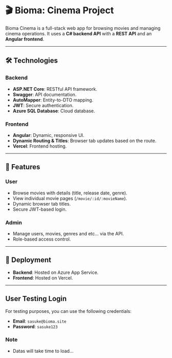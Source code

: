 # 🎬 Bioma: Cinema Project

Bioma Cinema is a full-stack web app for browsing movies and managing cinema operations. It uses a **C# backend API** with a **REST API** and an **Angular frontend**.

---

## 🛠️ Technologies

### Backend
- **ASP.NET Core**: RESTful API framework.
- **Swagger**: API documentation.
- **AutoMapper**: Entity-to-DTO mapping.
- **JWT**: Secure authentication.
- **Azure SQL Database**: Cloud database.

### Frontend
- **Angular**: Dynamic, responsive UI.
- **Dynamic Routing & Titles**: Browser tab updates based on the route.
- **Vercel**: Frontend hosting.

---

## 📌 Features

### User
- Browse movies with details (title, release date, genre).
- View individual movie pages (`/movie/:id/:movieName`).
- Dynamic browser tab titles.
- Secure JWT-based login.

### Admin
- Manage users, movies, genres and etc... via the API.
- Role-based access control.

---

## 🚀 Deployment
- **Backend**: Hosted on Azure App Service.
- **Frontend**: Hosted on Vercel.

---

## User Testing Login
For testing purposes, you can use the following credentials:
- **Email**: `sasuke@bioma.site`
- **Password**: `sasuke123`

### Note
- Datas will take time to load... 
